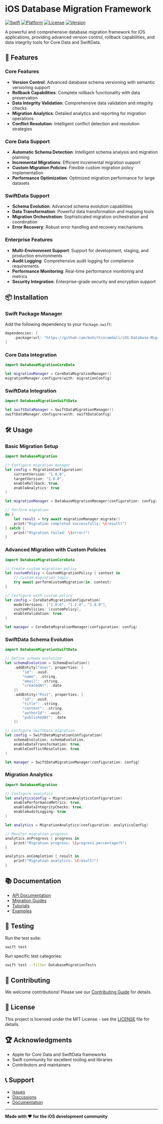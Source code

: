 # iOS Database Migration Framework

[![Swift](https://img.shields.io/badge/Swift-5.9-orange.svg)](https://swift.org)
[![Platform](https://img.shields.io/badge/Platform-iOS%2015%2B-blue.svg)](https://developer.apple.com/ios/)
[![License](https://img.shields.io/badge/License-MIT-green.svg)](LICENSE)
[![Version](https://img.shields.io/badge/Version-1.0.0-brightgreen.svg)](CHANGELOG.md)

A powerful and comprehensive database migration framework for iOS applications, providing advanced version control, rollback capabilities, and data integrity tools for Core Data and SwiftData.

## 🚀 Features

### Core Features
- **Version Control**: Advanced database schema versioning with semantic versioning support
- **Rollback Capabilities**: Complete rollback functionality with data preservation
- **Data Integrity Validation**: Comprehensive data validation and integrity checks
- **Migration Analytics**: Detailed analytics and reporting for migration operations
- **Conflict Resolution**: Intelligent conflict detection and resolution strategies

### Core Data Support
- **Automatic Schema Detection**: Intelligent schema analysis and migration planning
- **Incremental Migrations**: Efficient incremental migration support
- **Custom Migration Policies**: Flexible custom migration policy implementation
- **Performance Optimization**: Optimized migration performance for large datasets

### SwiftData Support
- **Schema Evolution**: Advanced schema evolution capabilities
- **Data Transformation**: Powerful data transformation and mapping tools
- **Migration Orchestration**: Sophisticated migration orchestration and coordination
- **Error Recovery**: Robust error handling and recovery mechanisms

### Enterprise Features
- **Multi-Environment Support**: Support for development, staging, and production environments
- **Audit Logging**: Comprehensive audit logging for compliance requirements
- **Performance Monitoring**: Real-time performance monitoring and metrics
- **Security Integration**: Enterprise-grade security and encryption support

## 📦 Installation

### Swift Package Manager

Add the following dependency to your `Package.swift`:

```swift
dependencies: [
    .package(url: "https://github.com/muhittincamdali/iOS-Database-Migration-Framework.git", from: "1.0.0")
]
```

### Core Data Integration

```swift
import DatabaseMigrationCoreData

let migrationManager = CoreDataMigrationManager()
migrationManager.configure(with: migrationConfig)
```

### SwiftData Integration

```swift
import DatabaseMigrationSwiftData

let swiftDataManager = SwiftDataMigrationManager()
swiftDataManager.configure(with: swiftDataConfig)
```

## 🛠 Usage

### Basic Migration Setup

```swift
import DatabaseMigration

// Configure migration manager
let config = MigrationConfiguration(
    currentVersion: "1.0.0",
    targetVersion: "2.0.0",
    enableRollback: true,
    enableAnalytics: true
)

let migrationManager = DatabaseMigrationManager(configuration: config)

// Perform migration
do {
    let result = try await migrationManager.migrate()
    print("Migration completed successfully: \(result)")
} catch {
    print("Migration failed: \(error)")
}
```

### Advanced Migration with Custom Policies

```swift
import DatabaseMigrationCoreData

// Create custom migration policy
let customPolicy = CustomMigrationPolicy { context in
    // Custom migration logic
    try await performCustomMigration(in: context)
}

// Configure with custom policy
let config = CoreDataMigrationConfiguration(
    modelVersions: ["1.0.0", "1.1.0", "2.0.0"],
    customPolicies: [customPolicy],
    enableValidation: true
)

let manager = CoreDataMigrationManager(configuration: config)
```

### SwiftData Schema Evolution

```swift
import DatabaseMigrationSwiftData

// Define schema evolution
let schemaEvolution = SchemaEvolution()
    .addEntity("User", properties: [
        "id": .uuid,
        "name": .string,
        "email": .string,
        "createdAt": .date
    ])
    .addEntity("Post", properties: [
        "id": .uuid,
        "title": .string,
        "content": .string,
        "authorId": .uuid,
        "publishedAt": .date
    ])

// Configure SwiftData migration
let config = SwiftDataMigrationConfiguration(
    schemaEvolution: schemaEvolution,
    enableDataTransformation: true,
    enableConflictResolution: true
)

let manager = SwiftDataMigrationManager(configuration: config)
```

### Migration Analytics

```swift
import DatabaseMigration

// Configure analytics
let analyticsConfig = MigrationAnalyticsConfiguration(
    enablePerformanceMetrics: true,
    enableDataIntegrityChecks: true,
    enableAuditLogging: true
)

let analytics = MigrationAnalytics(configuration: analyticsConfig)

// Monitor migration progress
analytics.onProgress { progress in
    print("Migration progress: \(progress.percentage)%")
}

analytics.onCompletion { result in
    print("Migration analytics: \(result)")
}
```

## 📚 Documentation

- [API Documentation](Documentation/API/)
- [Migration Guides](Documentation/Guides/)
- [Tutorials](Documentation/Tutorials/)
- [Examples](Examples/)

## 🧪 Testing

Run the test suite:

```bash
swift test
```

Run specific test categories:

```bash
swift test --filter DatabaseMigrationTests
```

## 🤝 Contributing

We welcome contributions! Please see our [Contributing Guide](CONTRIBUTING.md) for details.

## 📄 License

This project is licensed under the MIT License - see the [LICENSE](LICENSE) file for details.

## 🏆 Acknowledgments

- Apple for Core Data and SwiftData frameworks
- Swift community for excellent tooling and libraries
- Contributors and maintainers

## 📞 Support

- [Issues](https://github.com/muhittincamdali/iOS-Database-Migration-Framework/issues)
- [Discussions](https://github.com/muhittincamdali/iOS-Database-Migration-Framework/discussions)
- [Documentation](Documentation/)

---

**Made with ❤️ for the iOS development community**
